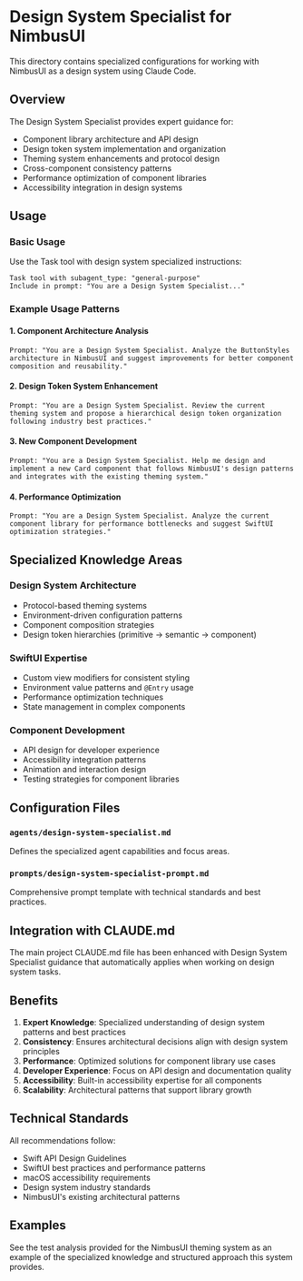 # Design System Specialist for NimbusUI

This directory contains specialized configurations for working with NimbusUI as a design system using Claude Code.

## Overview

The Design System Specialist provides expert guidance for:
- Component library architecture and API design
- Design token system implementation and organization  
- Theming system enhancements and protocol design
- Cross-component consistency patterns
- Performance optimization of component libraries
- Accessibility integration in design systems

## Usage

### Basic Usage
Use the Task tool with design system specialized instructions:

```
Task tool with subagent_type: "general-purpose"
Include in prompt: "You are a Design System Specialist..."
```

### Example Usage Patterns

#### 1. Component Architecture Analysis
```
Prompt: "You are a Design System Specialist. Analyze the ButtonStyles architecture in NimbusUI and suggest improvements for better component composition and reusability."
```

#### 2. Design Token System Enhancement
```
Prompt: "You are a Design System Specialist. Review the current theming system and propose a hierarchical design token organization following industry best practices."
```

#### 3. New Component Development
```
Prompt: "You are a Design System Specialist. Help me design and implement a new Card component that follows NimbusUI's design patterns and integrates with the existing theming system."
```

#### 4. Performance Optimization
```
Prompt: "You are a Design System Specialist. Analyze the current component library for performance bottlenecks and suggest SwiftUI optimization strategies."
```

## Specialized Knowledge Areas

### Design System Architecture
- Protocol-based theming systems
- Environment-driven configuration patterns
- Component composition strategies
- Design token hierarchies (primitive → semantic → component)

### SwiftUI Expertise
- Custom view modifiers for consistent styling
- Environment value patterns and `@Entry` usage
- Performance optimization techniques
- State management in complex components

### Component Development
- API design for developer experience
- Accessibility integration patterns
- Animation and interaction design
- Testing strategies for component libraries

## Configuration Files

### `agents/design-system-specialist.md`
Defines the specialized agent capabilities and focus areas.

### `prompts/design-system-specialist-prompt.md`
Comprehensive prompt template with technical standards and best practices.

## Integration with CLAUDE.md

The main project CLAUDE.md file has been enhanced with Design System Specialist guidance that automatically applies when working on design system tasks.

## Benefits

1. **Expert Knowledge**: Specialized understanding of design system patterns and best practices
2. **Consistency**: Ensures architectural decisions align with design system principles
3. **Performance**: Optimized solutions for component library use cases
4. **Developer Experience**: Focus on API design and documentation quality
5. **Accessibility**: Built-in accessibility expertise for all components
6. **Scalability**: Architectural patterns that support library growth

## Technical Standards

All recommendations follow:
- Swift API Design Guidelines
- SwiftUI best practices and performance patterns
- macOS accessibility requirements
- Design system industry standards
- NimbusUI's existing architectural patterns

## Examples

See the test analysis provided for the NimbusUI theming system as an example of the specialized knowledge and structured approach this system provides.